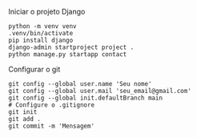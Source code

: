 Iniciar o projeto Django

```
python -m venv venv
.venv/bin/activate
pip install django
django-admin startproject project .
python manage.py startapp contact
```

Configurar o git

```
git config --global user.name 'Seu nome'
git config --global user.mail 'seu_email@gmail.com'
git config --global init.defaultBranch main
# Configure o .gitignore
git init
git add .
git commit -m 'Mensagem'
```
